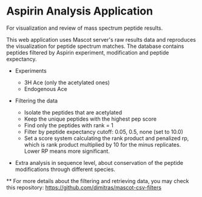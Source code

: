 # Aspirin Analysis Application
For visualization and review of mass spectrum peptide results.

This web application uses Mascot server's raw results data and reproduces the visualization for peptide spectrum matches. The database contains peptides filtered by Aspirin experiment, modification and peptide expectancy.


- Experiments
	- 3H Ace (only the acetylated ones)
	- Endogenous Ace


- Filtering the data
	- Isolate the peptides that are acetylated
	- Keep the unique peptides with the highest pep score
	- Find only the peptides with rank = 1
	- Filter by peptide expectancy cutoff: 0.05, 0.5, none (set to 10.0)
	- Set a score system calculating the rank product and penalized rp, which is rank product multiplied by 10 for the minus replicates. Lower RP means more significant.


- Extra analysis in sequence level, about conservation of the peptide modifications through different species. 


** For more details about the filtering and retrieving data, you may check this repository: https://github.com/dimitras/mascot-csv-filters
